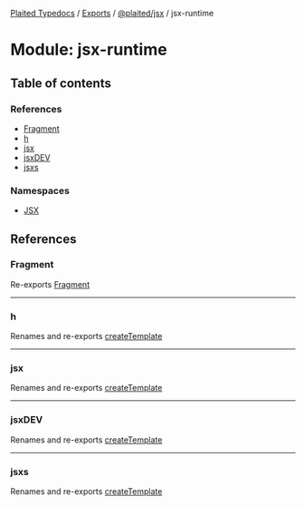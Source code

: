 [Plaited Typedocs](../README.md) / [Exports](../modules.md) / [@plaited/jsx](plaited_jsx.md) / jsx-runtime

# Module: jsx-runtime

## Table of contents

### References

- [Fragment](plaited_jsx.jsx_runtime.md#fragment)
- [h](plaited_jsx.jsx_runtime.md#h)
- [jsx](plaited_jsx.jsx_runtime.md#jsx)
- [jsxDEV](plaited_jsx.jsx_runtime.md#jsxdev)
- [jsxs](plaited_jsx.jsx_runtime.md#jsxs)

### Namespaces

- [JSX](plaited_jsx.jsx_runtime.JSX.md)

## References

### Fragment

Re-exports [Fragment](plaited_jsx.index.md#fragment)

___

### h

Renames and re-exports [createTemplate](plaited_jsx.index.md#createtemplate)

___

### jsx

Renames and re-exports [createTemplate](plaited_jsx.index.md#createtemplate)

___

### jsxDEV

Renames and re-exports [createTemplate](plaited_jsx.index.md#createtemplate)

___

### jsxs

Renames and re-exports [createTemplate](plaited_jsx.index.md#createtemplate)
